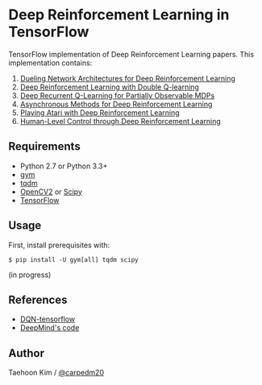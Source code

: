 # Deep Reinforcement Learning in TensorFlow

TensorFlow implementation of Deep Reinforcement Learning papers. This implementation contains:

1. [Dueling Network Architectures for Deep Reinforcement Learning](http://arxiv.org/abs/1511.06581)
2. [Deep Reinforcement Learning with Double Q-learning](http://arxiv.org/abs/1509.06461)
3. [Deep Recurrent Q-Learning for Partially Observable MDPs](http://arxiv.org/abs/1507.06527)
4. [Asynchronous Methods for Deep Reinforcement Learning](http://arxiv.org/abs/1602.01783)
5. [Playing Atari with Deep Reinforcement Learning](http://arxiv.org/abs/1312.5602)
6. [Human-Level Control through Deep Reinforcement Learning](http://home.uchicago.edu/~arij/journalclub/papers/2015_Mnih_et_al.pdf)


## Requirements

- Python 2.7 or Python 3.3+
- [gym](https://github.com/openai/gym)
- [tqdm](https://github.com/tqdm/tqdm)
- [OpenCV2](http://opencv.org/) or [Scipy](https://www.scipy.org/)
- [TensorFlow](https://www.tensorflow.org/)


## Usage

First, install prerequisites with:

    $ pip install -U gym[all] tqdm scipy

(in progress)


## References

- [DQN-tensorflow](https://github.com/devsisters/DQN-tensorflow)
- [DeepMind's code](https://sites.google.com/a/deepmind.com/dqn/)


## Author

Taehoon Kim / [@carpedm20](http://carpedm20.github.io/)
